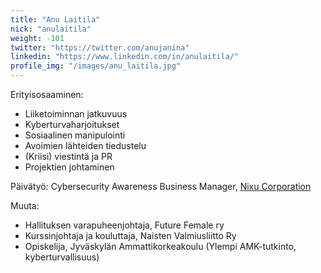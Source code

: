 ```yaml
---
title: "Anu Laitila"
nick: "anulaitila"
weight: -101
twitter: "https://twitter.com/anujanina"
linkedin: "https://www.linkedin.com/in/anulaitila/"
profile_img: "/images/anu_laitila.jpg"
---
```


Erityisosaaminen:
* Liiketoiminnan jatkuvuus
* Kyberturvaharjoitukset 
* Sosiaalinen manipulointi
* Avoimien lähteiden tiedustelu 
* (Kriisi) viestintä ja PR
* Projektien johtaminen 

Päivätyö: Cybersecurity Awareness Business Manager, [Nixu Corporation](https://www.nixu.com)

Muuta:
* Hallituksen varapuheenjohtaja, Future Female ry
* Kurssinjohtaja ja kouluttaja, Naisten Valmiusliitto Ry
* Opiskelija, Jyväskylän Ammattikorkeakoulu (Ylempi AMK-tutkinto, kyberturvallisuus)
